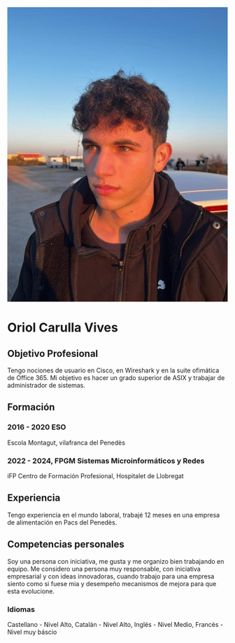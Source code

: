 <img src="https://github.com/OriolCarullaa/OriolCarulla.github.io/blob/main/0.jpg">

# **Oriol Carulla Vives**
## Objetivo Profesional
Tengo nociones de usuario en Cisco, en Wireshark y en la suite ofimática
de Office 365.
Mi objetivo es hacer un grado superior de ASIX y trabajar de administrador de sistemas.

## Formación
### 2016 - 2020 ESO
Escola Montagut, vilafranca del Penedès

### 2022 - 2024, FPGM Sistemas Microinformáticos y Redes
iFP Centro de Formación Profesional, Hospitalet de Llobregat

## Experiencia
Tengo experiencia en el mundo laboral, trabajé 12 meses en una empresa de alimentación en Pacs del Penedès.

## Competencias personales
Soy una persona con iniciativa, me gusta y me organizo bien trabajando en equipo. 
Me considero una persona muy responsable, con iniciativa empresarial y con ideas innovadoras, cuando trabajo para una empresa siento como si fuese mia y desempeño mecanismos de mejora para que esta evolucione. 


### Idiomas
Castellano - Nivel Alto,
Catalán - Nivel Alto,
Inglés - Nivel Medio,
Francés - Nivel muy báscio
